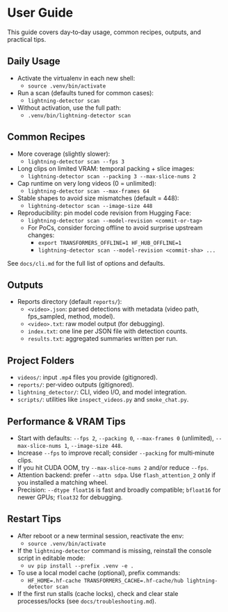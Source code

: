 # User Guide

This guide covers day‑to‑day usage, common recipes, outputs, and practical tips.

## Daily Usage

- Activate the virtualenv in each new shell:
  - `source .venv/bin/activate`
- Run a scan (defaults tuned for common cases):
  - `lightning-detector scan`
- Without activation, use the full path:
  - `.venv/bin/lightning-detector scan`

## Common Recipes

- More coverage (slightly slower):
  - `lightning-detector scan --fps 3`
- Long clips on limited VRAM: temporal packing + slice images:
  - `lightning-detector scan --packing 3 --max-slice-nums 2`
- Cap runtime on very long videos (0 = unlimited):
  - `lightning-detector scan --max-frames 64`
- Stable shapes to avoid size mismatches (default = 448):
  - `lightning-detector scan --image-size 448`
- Reproducibility: pin model code revision from Hugging Face:
  - `lightning-detector scan --model-revision <commit-or-tag>`
  - For PoCs, consider forcing offline to avoid surprise upstream changes:
    - `export TRANSFORMERS_OFFLINE=1 HF_HUB_OFFLINE=1`
    - `lightning-detector scan --model-revision <commit-sha> ...`

See `docs/cli.md` for the full list of options and defaults.

## Outputs

- Reports directory (default `reports/`):
  - `<video>.json`: parsed detections with metadata (video path, fps_sampled, method, model).
  - `<video>.txt`: raw model output (for debugging).
  - `index.txt`: one line per JSON file with detection counts.
  - `results.txt`: aggregated summaries written per run.

## Project Folders

- `videos/`: input `.mp4` files you provide (gitignored).
- `reports/`: per‑video outputs (gitignored).
- `lightning_detector/`: CLI, video I/O, and model integration.
- `scripts/`: utilities like `inspect_videos.py` and `smoke_chat.py`.

## Performance & VRAM Tips

- Start with defaults: `--fps 2`, `--packing 0`, `--max-frames 0` (unlimited), `--max-slice-nums 1`, `--image-size 448`.
- Increase `--fps` to improve recall; consider `--packing` for multi‑minute clips.
- If you hit CUDA OOM, try `--max-slice-nums 2` and/or reduce `--fps`.
- Attention backend: prefer `--attn sdpa`. Use `flash_attention_2` only if you installed a matching wheel.
- Precision: `--dtype float16` is fast and broadly compatible; `bfloat16` for newer GPUs; `float32` for debugging.

## Restart Tips

- After reboot or a new terminal session, reactivate the env:
  - `source .venv/bin/activate`
- If the `lightning-detector` command is missing, reinstall the console script in editable mode:
  - `uv pip install --prefix .venv -e .`
- To use a local model cache (optional), prefix commands:
  - `HF_HOME=.hf-cache TRANSFORMERS_CACHE=.hf-cache/hub lightning-detector scan`
- If the first run stalls (cache locks), check and clear stale processes/locks (see `docs/troubleshooting.md`).
